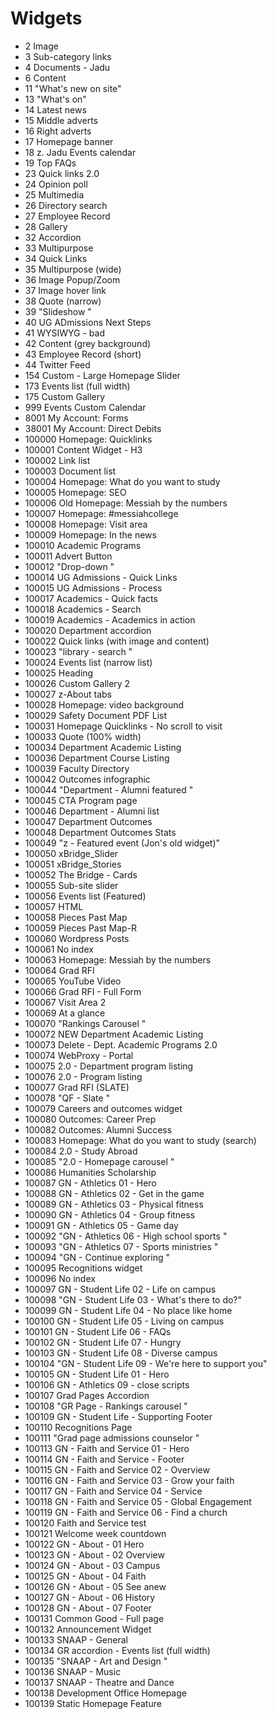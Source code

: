 # Widgets


- 2     Image
- 3     Sub-category links
- 4     Documents - Jadu
- 6     Content
- 11     "What's new on site"
- 13     "What's on"
- 14     Latest news
- 15     Middle adverts
- 16     Right adverts
- 17     Homepage banner
- 18     z. Jadu Events calendar
- 19     Top FAQs
- 23     Quick links 2.0
- 24     Opinion poll
- 25     Multimedia
- 26     Directory search
- 27     Employee Record
- 28     Gallery
- 32     Accordion
- 33     Multipurpose
- 34     Quick Links
- 35     Multipurpose (wide)
- 36     Image Popup/Zoom
- 37     Image hover link
- 38     Quote (narrow)
- 39     "Slideshow "
- 40     UG ADmissions Next Steps
- 41     WYSIWYG - bad
- 42     Content (grey background)
- 43     Employee Record (short)
- 44     Twitter Feed
- 154     Custom - Large Homepage Slider
- 173     Events list (full width)
- 175     Custom Gallery
- 999     Events Custom Calendar
- 8001     My Account: Forms
- 38001     My Account: Direct Debits
- 100000     Homepage: Quicklinks
- 100001     Content Widget - H3
- 100002     Link list
- 100003     Document list
- 100004     Homepage: What do you want to study
- 100005     Homepage: SEO
- 100006     Old Homepage: Messiah by the numbers
- 100007     Homepage: #messiahcollege
- 100008     Homepage: Visit area
- 100009     Homepage: In the news
- 100010     Academic Programs
- 100011     Advert Button
- 100012     "Drop-down "
- 100014     UG Admissions - Quick Links
- 100015     UG Admissions - Process
- 100017     Academics - Quick facts
- 100018     Academics - Search
- 100019     Academics - Academics in action
- 100020     Department accordion
- 100022     Quick links (with image and content)
- 100023     "library - search "
- 100024     Events list (narrow list)
- 100025     Heading
- 100026     Custom Gallery 2
- 100027     z-About tabs
- 100028     Homepage: video background
- 100029     Safety Document PDF List
- 100031     Homepage Quicklinks - No scroll to visit
- 100033     Quote (100% width)
- 100034     Department Academic Listing
- 100036     Department Course Listing
- 100039     Faculty Directory
- 100042     Outcomes infographic
- 100044     "Department - Alumni featured "
- 100045     CTA Program page
- 100046     Department - Alumni list
- 100047     Department Outcomes
- 100048     Department Outcomes Stats
- 100049     "z - Featured event  (Jon's old widget)"
- 100050     xBridge_Slider
- 100051     xBridge_Stories
- 100052     The Bridge - Cards
- 100055     Sub-site slider
- 100056     Events list (Featured)
- 100057     HTML
- 100058     Pieces Past Map
- 100059     Pieces Past Map-R
- 100060     Wordpress Posts
- 100061     No index
- 100063     Homepage: Messiah by the numbers
- 100064     Grad RFI
- 100065     YouTube Video
- 100066     Grad RFI - Full Form
- 100067     Visit Area 2
- 100069     At a glance
- 100070     "Rankings Carousel "
- 100072     NEW Department Academic Listing
- 100073     Delete - Dept. Academic Programs 2.0
- 100074     WebProxy - Portal
- 100075     2.0 - Department program listing
- 100076     2.0 - Program listing
- 100077     Grad RFI (SLATE)
- 100078     "QF - Slate "
- 100079     Careers and outcomes widget
- 100080     Outcomes: Career Prep
- 100082     Outcomes: Alumni Success
- 100083     Homepage: What do you want to study (search)
- 100084     2.0 - Study Abroad
- 100085     "2.0 - Homepage carousel "
- 100086     Humanities Scholarship
- 100087     GN - Athletics 01 - Hero
- 100088     GN - Athletics 02 - Get in the game
- 100089     GN - Athletics 03 - Physical fitness
- 100090     GN - Athletics 04 - Group fitness
- 100091     GN - Athletics 05 - Game day
- 100092     "GN - Athletics 06 - High school sports "
- 100093     "GN - Athletics 07 - Sports ministries "
- 100094     "GN - Continue exploring "
- 100095     Recognitions widget
- 100096     No index
- 100097     GN - Student Life 02 - Life on campus
- 100098     "GN - Student Life 03 - What's there to do?"
- 100099     GN - Student Life 04 - No place like home
- 100100     GN - Student Life 05 - Living on campus
- 100101     GN - Student Life 06 - FAQs
- 100102     GN - Student Life 07 - Hungry
- 100103     GN - Student Life 08 - Diverse campus
- 100104     "GN - Student Life 09 - We're here to support you"
- 100105     GN - Student Life 01 - Hero
- 100106     GN - Athletics 09 - close scripts
- 100107     Grad Pages Accordion
- 100108     "GR Page - Rankings carousel "
- 100109     GN - Student Life  - Supporting Footer
- 100110     Recognitions Page
- 100111     "Grad page admissions counselor "
- 100113     GN - Faith and Service 01 - Hero
- 100114     GN - Faith and Service - Footer
- 100115     GN - Faith and Service 02 - Overview
- 100116     GN - Faith and Service 03 - Grow your faith
- 100117     GN - Faith and Service 04 - Service
- 100118     GN - Faith and Service 05 - Global Engagement
- 100119     GN - Faith and Service 06 - Find a church
- 100120     Faith and Service test
- 100121     Welcome week countdown
- 100122     GN - About - 01 Hero
- 100123     GN - About - 02 Overview
- 100124     GN - About - 03 Campus
- 100125     GN - About - 04 Faith
- 100126     GN - About - 05 See anew
- 100127     GN - About - 06 History
- 100128     GN - About - 07 Footer
- 100131     Common Good - Full page
- 100132     Announcement Widget
- 100133     SNAAP - General
- 100134     GR accordion - Events list (full width)
- 100135     "SNAAP - Art and Design "
- 100136     SNAAP - Music
- 100137     SNAAP - Theatre and Dance
- 100138     Development Office Homepage
- 100139     Static Homepage Feature

